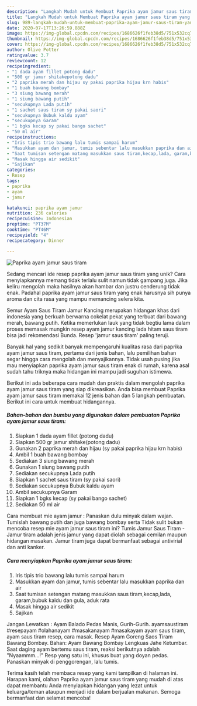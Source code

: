 ```yaml
---
description: "Langkah Mudah untuk Membuat Paprika ayam jamur saus tiram yang Sempurna"
title: "Langkah Mudah untuk Membuat Paprika ayam jamur saus tiram yang Sempurna"
slug: 989-langkah-mudah-untuk-membuat-paprika-ayam-jamur-saus-tiram-yang-sempurna
date: 2020-07-17T13:26:59.888Z
image: https://img-global.cpcdn.com/recipes/1686626f1feb38d5/751x532cq70/paprika-ayam-jamur-saus-tiram-foto-resep-utama.jpg
thumbnail: https://img-global.cpcdn.com/recipes/1686626f1feb38d5/751x532cq70/paprika-ayam-jamur-saus-tiram-foto-resep-utama.jpg
cover: https://img-global.cpcdn.com/recipes/1686626f1feb38d5/751x532cq70/paprika-ayam-jamur-saus-tiram-foto-resep-utama.jpg
author: Olive Potter
ratingvalue: 3.7
reviewcount: 12
recipeingredient:
- "1 dada ayam fillet potong dadu"
- "500 gr jamur shitakepotong dadu"
- "2 paprika merah dan hijau sy pakai paprika hijau krn habis"
- "1 buah bawang bombay"
- "3 siung bawang merah"
- "1 siung bawang putih"
- "secukupnya Lada putih"
- "1 sachet saus tiram sy pakai saori"
- "secukupnya Bubuk kaldu ayam"
- "secukupnya Garam"
- "1 bgks kecap sy pakai bango sachet"
- "50 ml air"
recipeinstructions:
- "Iris tipis trio bawang lalu tumis sampai harum"
- "Masukkan ayam dan jamur, tumis sebentar lalu masukkan paprika dan air"
- "Saat tumisan setengan matang masukkan saus tiram,kecap,lada, garam,bubuk kaldu dan gula, aduk rata"
- "Masak hingga air sedikit"
- "Sajikan"
categories:
- Resep
tags:
- paprika
- ayam
- jamur

katakunci: paprika ayam jamur 
nutrition: 236 calories
recipecuisine: Indonesian
preptime: "PT37M"
cooktime: "PT46M"
recipeyield: "4"
recipecategory: Dinner

---
```



![Paprika ayam jamur saus tiram](https://img-global.cpcdn.com/recipes/1686626f1feb38d5/751x532cq70/paprika-ayam-jamur-saus-tiram-foto-resep-utama.jpg)

Sedang mencari ide resep paprika ayam jamur saus tiram yang unik? Cara menyiapkannya memang tidak terlalu sulit namun tidak gampang juga. Jika keliru mengolah maka hasilnya akan hambar dan justru cenderung tidak enak. Padahal paprika ayam jamur saus tiram yang enak harusnya sih punya aroma dan cita rasa yang mampu memancing selera kita.

Semur Ayam Saus Tiram Jamur Kancing merupakan hidangan khas dari indonesia yang berkuah berwarna cokelat pekat yang terbuat dari bawang merah, bawang putih. Ketika memerlukan lauk yang tidak begtiu lama dalam proses memasak mungkin resep ayam jamur kancing lada hitam saus tiram bisa jadi rekomendasi Bunda. Resep &#39;jamur saus tiram&#39; paling teruji.

Banyak hal yang sedikit banyak mempengaruhi kualitas rasa dari paprika ayam jamur saus tiram, pertama dari jenis bahan, lalu pemilihan bahan segar hingga cara mengolah dan menyajikannya. Tidak usah pusing jika mau menyiapkan paprika ayam jamur saus tiram enak di rumah, karena asal sudah tahu triknya maka hidangan ini mampu jadi suguhan istimewa.


Berikut ini ada beberapa cara mudah dan praktis dalam mengolah paprika ayam jamur saus tiram yang siap dikreasikan. Anda bisa membuat Paprika ayam jamur saus tiram memakai 12 jenis bahan dan 5 langkah pembuatan. Berikut ini cara untuk membuat hidangannya.

<!--inarticleads1-->

##### Bahan-bahan dan bumbu yang digunakan dalam pembuatan Paprika ayam jamur saus tiram:

1. Siapkan 1 dada ayam fillet (potong dadu)
1. Siapkan 500 gr jamur shitake(potong dadu)
1. Gunakan 2 paprika merah dan hijau (sy pakai paprika hijau krn habis)
1. Ambil 1 buah bawang bombay
1. Sediakan 3 siung bawang merah
1. Gunakan 1 siung bawang putih
1. Sediakan secukupnya Lada putih
1. Siapkan 1 sachet saus tiram (sy pakai saori)
1. Sediakan secukupnya Bubuk kaldu ayam
1. Ambil secukupnya Garam
1. Siapkan 1 bgks kecap (sy pakai bango sachet)
1. Sediakan 50 ml air


Cara membuat mie ayam jamur : Panaskan dulu minyak dalam wajan. Tumislah bawang putih dan juga bawang bombay serta Tidak sulit bukan mencoba resep mie ayam jamur saus tiram ini? Tumis Jamur Saus Tiram - Jamur tiram adalah jenis jamur yang dapat diolah sebagai cemilan maupun hidangan masakan. Jamur tiram juga dapat bermanfaat sebagai antivirial dan anti kanker. 

<!--inarticleads2-->

##### Cara menyiapkan Paprika ayam jamur saus tiram:

1. Iris tipis trio bawang lalu tumis sampai harum
1. Masukkan ayam dan jamur, tumis sebentar lalu masukkan paprika dan air
1. Saat tumisan setengan matang masukkan saus tiram,kecap,lada, garam,bubuk kaldu dan gula, aduk rata
1. Masak hingga air sedikit
1. Sajikan


Jangan Lewatkan : Ayam Balado Pedas Manis, Gurih-Gurih. ayamsaustiram #resepayam #olahanayam #masakanayam #masakayam ayam saus tiram, ayam saus tiram resep, cara masak. Resep Ayam Goreng Saos Tiram Bawang Bombay. Bahan: Ayam Bawang Bombay Lengkuas Jahe Ketumbar. Saat daging ayam bertemu saus tiram, reaksi berikutnya adalah &#34;Nyaammm…!&#34; Resp yang satu ini, khusus buat yang doyan pedas. Panaskan minyak di penggorengan, lalu tumis. 

Terima kasih telah membaca resep yang kami tampilkan di halaman ini. Harapan kami, olahan Paprika ayam jamur saus tiram yang mudah di atas dapat membantu Anda menyiapkan hidangan yang lezat untuk keluarga/teman ataupun menjadi ide dalam berjualan makanan. Semoga bermanfaat dan selamat mencoba!
